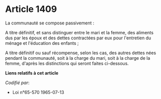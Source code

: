 # Article 1409

La communauté se compose passivement :

A titre définitif, et sans distinguer entre le mari et la femme, des aliments dus par les époux et des dettes contractées par
eux pour l'entretien du ménage et l'éducation des enfants ;

A titre définitif ou sauf récompense, selon les cas, des autres dettes nées pendant la communauté, soit à la charge du mari,
soit à la charge de la femme, d'après les distinctions qui seront faites ci-dessous.

**Liens relatifs à cet article**

_Codifié par_:

  - Loi n°65-570 1965-07-13
